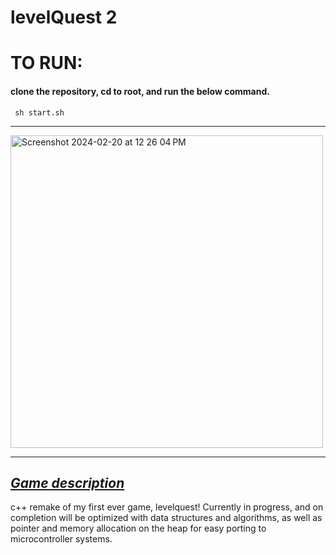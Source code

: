 # levelQuest 2
<h1>
TO RUN:
  </h1>
 <h4> clone the repository, cd to root, and run the below command.  </h4>
  <code> sh start.sh</code> 
  <hr/>
  <img height="500vh" width="auto" max-width="500vh" alt="Screenshot 2024-02-20 at 12 26 04 PM" src="https://github.com/austinhutchen/levelQuest2/assets/93489691/5b84c23f-c6c5-4186-863b-2b3a4db6e888">
  <hr/>
<h2> <u> <i> <b> Game description </b> </i></u> </h2>
<p>c++ remake of my first ever game, levelquest! Currently in progress, and on completion will be  optimized with data structures and algorithms, as well as pointer and memory allocation on the heap for easy porting to microcontroller systems. </p>





